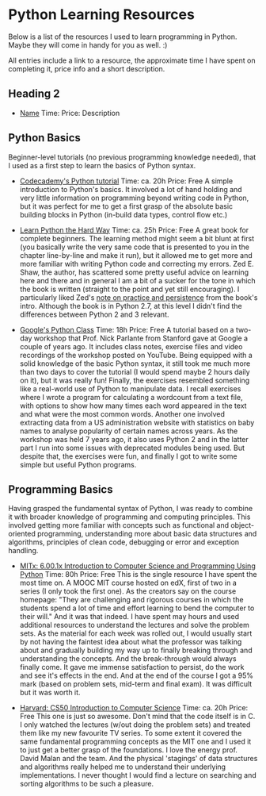 # Python Learning Resources
Below is a list of the resources I used to learn programming in Python. Maybe they will come in handy for you as well. :)

All entries include a link to a resource, the approximate time I have spent on completing it, price info and a short description.

## Heading 2
  - [Name](link) Time: Price: Description

## Python Basics
Beginner-level tutorials (no previous programming knowledge needed), that I used as a first step to learn the basics of Python syntax.
  - [Codecademy's Python tutorial](https://www.codecademy.com/learn/python) Time: ca. 20h Price: Free
  A simple introduction to Python's basics. It involved a lot of hand holding and very little information on programming beyond writing code in Python, but it was perfect for me to get a first grasp of the absolute basic building blocks in Python (in-build data types, control flow etc.)

  - [Learn Python the Hard Way](https://learnpythonthehardway.org/book/) Time: ca. 25h Price: Free
  A great book for complete beginners. The learning method might seem a bit blunt at first (you basically write the very same code that is presented to you in the chapter line-by-line and make it run), but it allowed me to get more and more familiar with writing Python code and  correcting my errors. Zed E. Shaw, the author, has scattered some pretty useful advice on learning here and there and in general I am a bit of a sucker for the tone in which the book is written (straight to the point and yet still encouraging). I particularly liked Zed's [note on practice and persistence](https://learnpythonthehardway.org/book/intro.html) from the book's intro. Although the book is in Python 2.7, at this level I didn't find the differences between Python 2 and 3 relevant.

  - [Google's Python Class](https://developers.google.com/edu/python/) Time: 18h Price: Free
  A tutorial based on a two-day workshop that Prof. Nick Parlante from Stanford gave at Google a couple of years ago. It includes class notes, exercise files and video recordings of the workshop posted on YouTube. Being equipped with a solid knowledge of the basic Python syntax, it still took me much more than two days to cover the tutorial (I would spend maybe 2 hours daily on it), but it was really fun! Finally, the exercises resembled something like a real-world use of Python to manipulate data. I recall exercises where I wrote a program for calculating a wordcount from a text file, with options to show how many times each word appeared in the text and what were the most common words. Another one involved extracting data from a US administration website with statistics on baby names to analyse popularity of certain names across years. As the workshop was held 7 years ago, it also uses Python 2 and in the latter part I run into some issues with deprecated modules being used. But despite that, the exercises were fun, and finally I got to write some simple but useful Python programs.

## Programming Basics
Having grasped the fundamental syntax of Python, I was ready to combine it with broader knowledge of programming and computing principles. This involved getting more familiar with concepts such as functional and object-oriented programming, understanding more about basic data structures and algorithms, principles of clean code, debugging or error and exception handling.
  - [MITx: 6.00.1x Introduction to Computer Science and Programming Using Python](https://www.edx.org/course/introduction-computer-science-mitx-6-00-1x-10) Time: 80h Price: Free
  This is the single resource I have spent the most time on. A MOOC MIT course hosted on edX, first of two in a series (I only took the first one). As the creators say on the course homepage: "They are challenging and rigorous courses in which the students spend a lot of time and effort learning to bend the computer to their will." And it was that indeed. I have spent may hours and used additional resources to understand the lectures and solve the problem sets. As the material for each week was rolled out, I would usually start by not having the faintest idea about what the professor was talking about and gradually building my way up to finally breaking through and understanding the concepts. And the break-through would always finally come. It gave me immense satisfaction to persist, do the work and see it's effects in the end. And at the end of the course I got a 95% mark (based on problem sets, mid-term and final exam). It was difficult but it was worth it.

  - [Harvard: CS50 Introduction to Computer Science](https://www.edx.org/course/introduction-computer-science-harvardx-cs50x) Time: ca. 20h Price: Free
  This one is just so awesome. Don't mind that the code itself is in C. I only watched the lectures (w/out doing the problem sets) and treated them like my new favourite TV series. To some extent it covered the same fundamental programming concepts as the MIT one and I used it to just get a better grasp of the foundations. I love the energy prof. David Malan and the team. And the physical 'stagings' of data structures and algorithms really helped me to understand their underlying implementations. I never thought I would find a lecture on searching and sorting algorithms to be such a pleasure.

